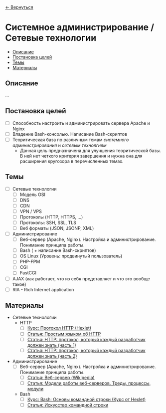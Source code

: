 [← Вернуться](/knowledges-list.md)

# Системное администрирование / Сетевые технологии #

- [Описание](#Описание)
- [Постановка целей](#Постановка-целей)
- [Темы](#Темы)
- [Материалы](#Материалы)

## Описание ##
...

## Постановка целей ##
- [ ] Способность настроить и администрировать сервера Apache и Nginx
- [ ] Владение Bash-консолью. Написание Bash-скриптов
- [ ] Теоритическая база по различным темам *системного администрирования* и *сетевым технолгиям*  
    - Данная цель предназначена для улучшения теоритической базы. В ней нет четкого критерия завершения и нужна она для расширения кругозора в перечисленных темах.

## Темы ##
- [ ] Сетевые технологии
    - [ ] Модель OSI
    - [ ] DNS
    - [ ] CDN
    - [ ] VPN / VPS
    - [ ] Протоколы (HTTP, HTTPS, ...)
    - [ ] Протоколы: SSH, SSL, TLS
    - [ ] Веб форматы (JSON, JSONP, XML)
- [ ] Администрирование
    - [ ] Веб-сервер (Apache, Nginx). Настройка и администрирование. Понимание принципа работы.
    - [ ] Bash ( + написание Bash-скриптов)
    - [ ] OS Linux (Уровень: продвинутый пользователь)
    - [ ] PHP-FPM
    - [ ] CGI
    - [ ] FastCGI
- [ ] AJAX (как работает, что из себя представляет и что это вообще такое)
- [ ] RIA - Rich Internet application

## Материалы ##
- Сетевые технологии
    - HTTP
        - [ ] [Курс: Протокол HTTP (Hexlet)](https://ru.hexlet.io/courses/http_protocol)
        - [ ] [Статья: Простым языком об HTTP](https://habrahabr.ru/post/215117/)
        - [ ] [Статья: HTTP: протокол, который каждый разработчик должен знать (часть 1)](https://ruseller.com/lessons.php?rub=28&id=1726)
        - [ ] [Статья: HTTP: протокол, который каждый разработчик должен знать (часть 2)](https://ruseller.com/lessons.php?rub=28&id=1777)
- Администрирование
	- [ ] Веб-сервер (Apache, Nginx). Настройка и администрирование. Понимание принципа работы.
		- [ ] [Статья: Веб-сервер (Wikipedia)](https://ru.wikipedia.org/wiki/%D0%92%D0%B5%D0%B1-%D1%81%D0%B5%D1%80%D0%B2%D0%B5%D1%80)
		- [ ] [Статья: Модели работы веб-серверов. Треды, процессы, модули](http://algolist.manual.ru/web/servers.php)
    - Bash
        - [ ] [Курс: Bash: Основы командной строки (Курс от Hexlet)](https://ru.hexlet.io/courses/bash)
        - [ ] [Статья: Искусство командной строки](https://github.com/jlevy/the-art-of-command-line/blob/master/README-ru.md)
